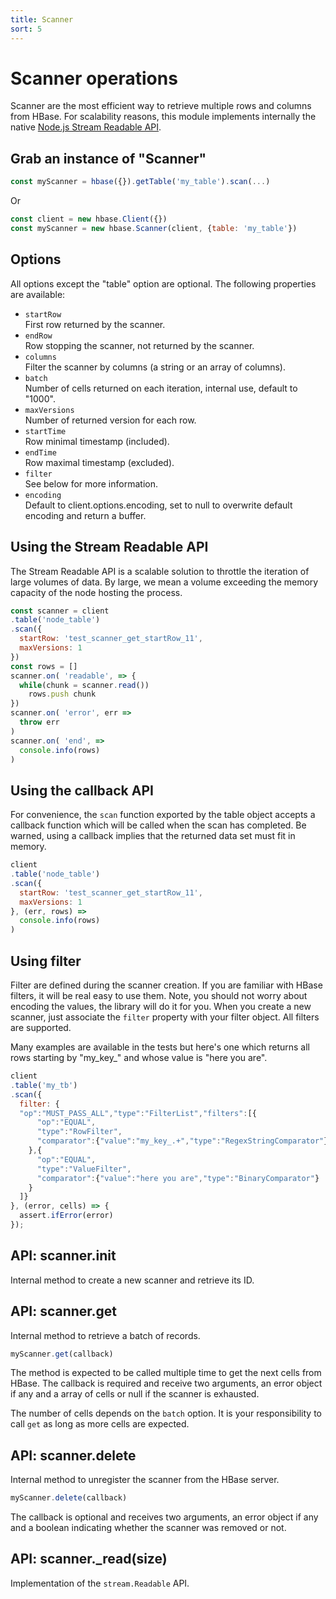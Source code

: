 ```yaml
---
title: Scanner
sort: 5
---
```


# Scanner operations

Scanner are the most efficient way to retrieve multiple rows and columns from HBase. For scalability reasons, this module implements internally the native [Node.js Stream Readable API](https://nodejs.org/api/stream.html#stream_class_stream_readable).

## Grab an instance of "Scanner"

```javascript
const myScanner = hbase({}).getTable('my_table').scan(...)
```

Or

```javascript
const client = new hbase.Client({})
const myScanner = new hbase.Scanner(client, {table: 'my_table'})
```

## Options

All options except the "table" option are optional. The following properties are available:

* `startRow`   
  First row returned by the scanner.   
* `endRow`   
  Row stopping the scanner, not returned by the scanner.   
* `columns`   
  Filter the scanner by columns (a string or an array of columns).   
* `batch`   
  Number of cells returned on each iteration, internal use, default to "1000".   
* `maxVersions`   
  Number of returned version for each row.   
* `startTime`   
  Row minimal timestamp (included).   
* `endTime`   
  Row maximal timestamp (excluded).   
* `filter`   
  See below for more information.   
* `encoding`   
  Default to client.options.encoding, set to null to overwrite default encoding and return a buffer.   

## Using the Stream Readable API

The Stream Readable API is a scalable solution to throttle the iteration of large volumes of data. By large, we mean a volume exceeding the memory capacity of the node hosting the process.

```javascript
const scanner = client
.table('node_table')
.scan({
  startRow: 'test_scanner_get_startRow_11',
  maxVersions: 1
})
const rows = []
scanner.on( 'readable', => {
  while(chunk = scanner.read())
    rows.push chunk
})
scanner.on( 'error', err =>
  throw err
)
scanner.on( 'end', =>
  console.info(rows)
)
```

## Using the callback API

For convenience, the `scan` function exported by the table object accepts a callback function which will be called when the scan has completed. Be warned, using a callback implies that the returned data set must fit in memory.

```javascript
client
.table('node_table')
.scan({
  startRow: 'test_scanner_get_startRow_11',
  maxVersions: 1
}, (err, rows) =>
  console.info(rows)
)
```

## Using filter

Filter are defined during the scanner creation. If you are familiar with HBase filters, it will be real easy to use them. Note, you should not worry about encoding the values, the library will do it for you. When you create a new scanner, just associate the `filter` property with your filter object. All filters are supported.

Many examples are available in the tests but here's one which returns all rows starting by "my_key_" and whose value is "here you are".   

```javascript
client
.table('my_tb')
.scan({
  filter: {
  "op":"MUST_PASS_ALL","type":"FilterList","filters":[{
      "op":"EQUAL",
      "type":"RowFilter",
      "comparator":{"value":"my_key_.+","type":"RegexStringComparator"}
    },{
      "op":"EQUAL",
      "type":"ValueFilter",
      "comparator":{"value":"here you are","type":"BinaryComparator"}
    }
  ]}
}, (error, cells) => {
  assert.ifError(error)
});
```

## API: scanner.init

Internal method to create a new scanner and retrieve its ID.

## API: scanner.get

Internal method to retrieve a batch of records.

```javascript
myScanner.get(callback)
```

The method is expected to be called multiple time to get the next cells from HBase. The callback is required and receive two arguments, an error object if any and a array of cells or null if the scanner is exhausted.

The number of cells depends on the `batch` option. It is your responsibility to call `get` as long as more cells are expected.

## API: scanner.delete

Internal method to unregister the scanner from the HBase server.

```javascript
myScanner.delete(callback)
```

The callback is optional and receives two arguments, an error object if any and a boolean indicating whether  the scanner was removed or not.

## API: scanner.\_read(size)

Implementation of the `stream.Readable` API.
